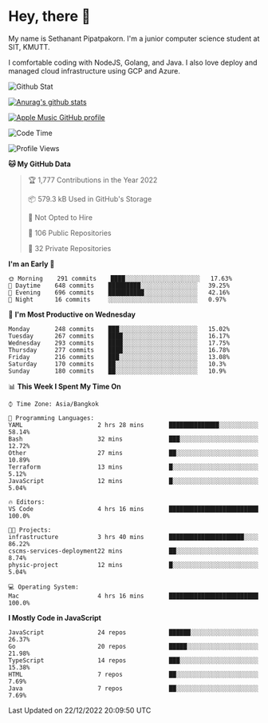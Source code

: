 # Hey, there 🙌
My name is Sethanant Pipatpakorn. I'm a junior computer science student at SIT, KMUTT.

I comfortable coding with NodeJS, Golang, and Java. I also love deploy and managed cloud infrastructure using GCP and Azure.

![Github Stat](https://github-profile-summary-cards.vercel.app/api/cards/profile-details?username=thetkpark&theme=dracula)

[![Anurag's github stats](https://github-readme-stats.vercel.app/api?username=thetkpark&count_private=true&show_icons=true&theme=tokyonight)](https://github.com/anuraghazra/github-readme-stats)

[![Apple Music GitHub profile](https://apple-music-github-profile.rayriffy.com/theme/light.svg?uid=000347.6120fcbefcb74cd59d65c108cc315787.1333)](https://github.com/rayriffy/apple-music-github-profile)

<!--START_SECTION:waka-->
![Code Time](http://img.shields.io/badge/Code%20Time-951%20hrs%204%20mins-blue)

![Profile Views](http://img.shields.io/badge/Profile%20Views-1-blue)

**🐱 My GitHub Data** 

> 🏆 1,777 Contributions in the Year 2022
 > 
> 📦 579.3 kB Used in GitHub's Storage 
 > 
> 🚫 Not Opted to Hire
 > 
> 📜 106 Public Repositories 
 > 
> 🔑 32 Private Repositories  
 > 
**I'm an Early 🐤** 

```text
🌞 Morning    291 commits    ████░░░░░░░░░░░░░░░░░░░░░   17.63% 
🌆 Daytime    648 commits    █████████░░░░░░░░░░░░░░░░   39.25% 
🌃 Evening    696 commits    ██████████░░░░░░░░░░░░░░░   42.16% 
🌙 Night      16 commits     ░░░░░░░░░░░░░░░░░░░░░░░░░   0.97%

```
📅 **I'm Most Productive on Wednesday** 

```text
Monday       248 commits    ███░░░░░░░░░░░░░░░░░░░░░░   15.02% 
Tuesday      267 commits    ████░░░░░░░░░░░░░░░░░░░░░   16.17% 
Wednesday    293 commits    ████░░░░░░░░░░░░░░░░░░░░░   17.75% 
Thursday     277 commits    ████░░░░░░░░░░░░░░░░░░░░░   16.78% 
Friday       216 commits    ███░░░░░░░░░░░░░░░░░░░░░░   13.08% 
Saturday     170 commits    ██░░░░░░░░░░░░░░░░░░░░░░░   10.3% 
Sunday       180 commits    ██░░░░░░░░░░░░░░░░░░░░░░░   10.9%

```


📊 **This Week I Spent My Time On** 

```text
⌚︎ Time Zone: Asia/Bangkok

💬 Programming Languages: 
YAML                     2 hrs 28 mins       ██████████████░░░░░░░░░░░   58.14% 
Bash                     32 mins             ███░░░░░░░░░░░░░░░░░░░░░░   12.72% 
Other                    27 mins             ██░░░░░░░░░░░░░░░░░░░░░░░   10.89% 
Terraform                13 mins             █░░░░░░░░░░░░░░░░░░░░░░░░   5.12% 
JavaScript               12 mins             █░░░░░░░░░░░░░░░░░░░░░░░░   5.04%

🔥 Editors: 
VS Code                  4 hrs 16 mins       █████████████████████████   100.0%

🐱‍💻 Projects: 
infrastructure           3 hrs 40 mins       █████████████████████░░░░   86.22% 
cscms-services-deployment22 mins             ██░░░░░░░░░░░░░░░░░░░░░░░   8.74% 
physic-project           12 mins             █░░░░░░░░░░░░░░░░░░░░░░░░   5.04%

💻 Operating System: 
Mac                      4 hrs 16 mins       █████████████████████████   100.0%

```

**I Mostly Code in JavaScript** 

```text
JavaScript               24 repos            ██████░░░░░░░░░░░░░░░░░░░   26.37% 
Go                       20 repos            █████░░░░░░░░░░░░░░░░░░░░   21.98% 
TypeScript               14 repos            ███░░░░░░░░░░░░░░░░░░░░░░   15.38% 
HTML                     7 repos             ██░░░░░░░░░░░░░░░░░░░░░░░   7.69% 
Java                     7 repos             ██░░░░░░░░░░░░░░░░░░░░░░░   7.69%

```



 Last Updated on 22/12/2022 20:09:50 UTC
<!--END_SECTION:waka-->

